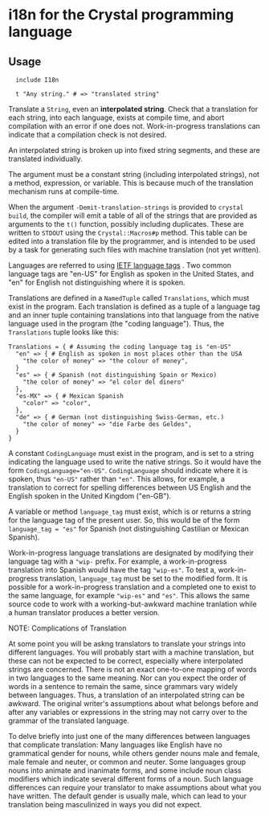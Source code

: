 # i18n for the Crystal programming language

Usage
-----

```
  include I18n

  t "Any string." # => "translated string"
```

Translate a `String`, even an **interpolated string**. Check that a
translation for each string, into each language, exists at compile time,
and abort compilation with an error if one does not. Work-in-progress
translations can indicate that a compilation check is not desired.

An interpolated string is broken up into fixed string segments, and these
are translated individually.

The argument must be a constant string (including interpolated strings),
not a method, expression, or variable. This is because much of the
translation mechanism runs at compile-time.

When the argument `-Demit-translation-strings` is provided to
`crystal build`,
the compiler will emit a table of all of the strings that are provided
as arguments to the `t()` function, possibly including duplicates.
These are written to `STDOUT` using the `Crystal::Macros#p` method.
This table can be edited into a translation file by the
programmer, and is intended to be used by a task for generating such
files with machine translation (not yet written).

Languages are referred to using
[IETF language tags](https://en.wikipedia.org/wiki/IETF_language_tag) .
Two common
language tags are "en-US" for English as spoken in the United States, and
"en" for English not distinguishing where it is spoken.

Translations are defined in a `NamedTuple` called `Translations`, which
must exist in the program. Each
translation is defined as a tuple of a language tag and an inner tuple
containing translations into that language from the native language
used in the program (the "coding language"). Thus, the `Translations`
tuple looks like this:

```
Translations = { # Assuming the coding language tag is "en-US"
  "en" => { # English as spoken in most places other than the USA
    "the color of money" => "the colour of money",
  }
  "es" => { # Spanish (not distinguishing Spain or Mexico)
    "the color of money" => "el color del dinero"
  },
  "es-MX" => { # Mexican Spanish
    "color" => "color",
  },
  "de" => { # German (not distinguishing Swiss-German, etc.)
    "the color of money" => "die Farbe des Geldes",
  }
}
```

A constant `CodingLanguage` must exist in the program, and is set to a
string indicating the language used to write the native strings. So it
would have the form `CodingLanguage="en-US"`. `CodingLanguage` should
indicate where it is spoken, thus `"en-US"` rather than `"en"`.
This allows, for example, a translation to correct for
spelling differences between US English and the English spoken in the
United Kingdom ("en-GB").

A variable or method `language_tag` must exist, which is or returns a
string for the language tag of the present user. So, this would be of
the form `language_tag = "es"` for Spanish (not distinguishing Castilian
or Mexican Spanish).

Work-in-progress language translations are designated by modifying their
language tag with a `"wip-` prefix. For example, a work-in-progress
translation into Spanish would have the tag `"wip-es"`. To test a,
work-in-progress translation, `language_tag` must be set to the modified
form. It is possible for a work-in-progress translation and a completed
one to exist to the same language, for example `"wip-es"` and `"es"`. This
allows the same source code to work with a working-but-awkward machine
tranlation while a human translator produces a better version. 

NOTE: Complications of Translation

At some point you will be askng translators to translate your strings
into different languages. You will probably start with a machine
translation, but these can not be expected to be correct, especially
where interpolated strings are concerned.
There is not an exact one-to-one mapping of words in two languages to the
same meaning. Nor can you expect the order of words in a sentence to remain
the same, since grammars vary widely between languages.
Thus, a translation of an interpolated string can be awkward. The original
writer's assumptions about what belongs before and after any variables or
expressions in the string may not carry over to the grammar of the
translated language.

To delve briefly into just one of the many differences between languages
that complicate translation:
Many languages like English have no grammatical gender for nouns, while
others gender nouns male and female, male female and neuter, or common
and neuter. Some languages group nouns into animate and inanimate forms,
and some include noun class modifiers which indicate several different
forms of a noun. Such language differences can
require your translator to make assumptions about what you have
written. The default gender is usually male, which can lead to your
translation being masculinized in ways you did not expect.
